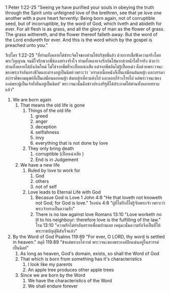 1 Peter 1:22-25 "Seeing ye have purified your souls in obeying the truth through the Spirit unto unfeigned love of the brethren, see that ye love one another with a pure heart fervently: Being born again, not of corruptible seed, but of incorruptible, by the word of God, which liveth and abideth for ever. For all flesh is as grass, and all the glory of man as the flower of grass. The grass withereth, and the flower thereof falleth away: But the word of the Lord endureth for ever. And this is the word which by the gospel is preached unto you."

1เปโตร 1:22-25 "ที่ท่านทั้งหลายได้ชำระจิตใจของท่านให้บริสุทธิ์แล้ว ด้วยการเชื่อฟังความจริงโดยพระวิญญาณ จนมีใจรักพวกพี่น้องอย่างจริงใจ ท่านทั้งหลายจงรักกันให้มากด้วยน้ำใสใจจริง ด้วยว่าท่านทั้งหลายได้บังเกิดใหม่ ไม่ใช่จากพืชที่จะเปื่อยเน่าเสีย แต่จากพืชอันไม่รู้เปื่อยเน่า คือด้วยพระวจนะของพระเจ้าอันทรงชีวิตและดำรงอยู่เป็นนิตย์ เพราะว่า `บรรดาเนื้อหนังก็เป็นเสมือนต้นหญ้า และบรรดาสง่าราศีของมนุษย์ก็เป็นเสมือนดอกหญ้า ต้นหญ้าเหี่ยวแห้งไป และดอกก็ร่วงโรยไป แต่พระวจนะขององค์พระผู้เป็นเจ้ายั่งยืนอยู่เป็นนิตย์' พระวจนะนั้นคือข่าวประเสริฐที่ได้ประกาศให้ท่านทั้งหลายทราบแล้ว"

1. We are born again
   1. That means the old life is gone
      1. Things of the old life
         1. greed
         2. anger
         3. deception
         4. selfishness
         5. invy
         6. everything that is not done by love
      2. They only bring death
         1. corruptible (เปื่อยเน่าเสีย )
         2. End is in Judgement 
   2. We have a new life
      1. Ruled by love to work for
         1. God
         2. others
         3. not of self
      2. Love leads to Eternal Life with God
         1. Becasue God is Love
         1 John 4:8 "He that loveth not knoweth not God; for God is love."
         1ยอห์น 4:8 "ผู้ที่ไม่รักก็ไม่รู้จักพระเจ้า เพราะว่าพระเจ้าทรงเป็นความรัก"
         2. There is no law against love
         Romans 13:10 "Love worketh no ill to his neighbour: therefore love is the fulfilling of the law."
         โรม 13:10 "ความรักไม่ทำอันตรายเพื่อนบ้านเลย เหตุฉะนั้นความรักจึงเป็นที่ให้พระราชบัญญัติสำเร็จแล้ว"
2. By the Word of God
   Psalms 119:89 "For ever, O LORD, thy word is settled in heaven."
   สดุดี 119:89 "ข้าแต่พระเยโฮวาห์ พระวจนะของพระองค์ปักแน่นอยู่ในสวรรค์เป็นนิตย์"
   1. As long as heaven, God's domain, exists, so shall the Word of God
   2. That which is born from something has it's characteristics
      1. I look like my parents
      2. An apple tree produces other apple trees
   3. Since we are born by the Word
      1. We have the characteristics of the Word
      2. We shall endure forever